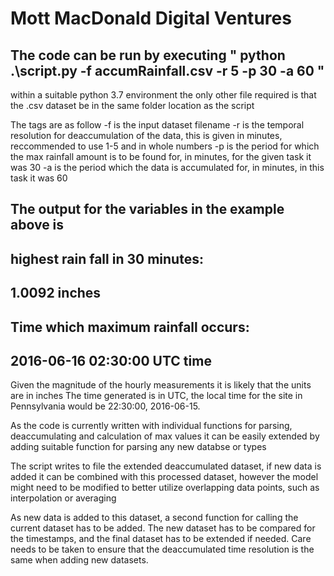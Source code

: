 # Mott MacDonald Digital Ventures

The code can be run by executing 
" python .\script.py -f accumRainfall.csv -r 5 -p 30 -a 60 "
-
within a suitable python 3.7 environment
the only other file required is that the .csv dataset be in the same folder location as the script

The tags are as follow
-f is the input dataset filename 
-r is the temporal resolution for deaccumulation of the data, this is given in minutes, reccommended to use 1-5 and in whole numbers
-p is the period for which the max rainfall amount is to be found for, in minutes, for the given task it was 30
-a is the period which the data is accumulated for, in minutes, in this task it was 60

The output for the variables in the example above is
-----------------------------------------------------
highest rain fall in 30 minutes:
-
1.0092 inches
-
Time which maximum rainfall occurs:
-
2016-06-16 02:30:00 UTC time
-----------------------------------------------------

Given the magnitude of the hourly measurements it is likely that the units are in inches 
The time generated is in UTC, the local time for the site in Pennsylvania would be 22:30:00, 2016-06-15.

As the code is currently written with individual functions for parsing, deaccumulating and calculation of max values it can be easily extended by adding suitable function for parsing any new databse or types

The script writes to file the extended deaccumulated dataset, if new data is added it can be combined with this processed dataset, however the model might need to be modified to better utilize overlapping data points, such as interpolation or averaging 

As new data is added to this dataset, a second function for calling the current dataset has to be added. The new dataset has to be compared for the timestamps, and the final dataset has to be extended if needed. Care needs to be taken to ensure that the deaccumulated time resolution is the same when adding new datasets. 

